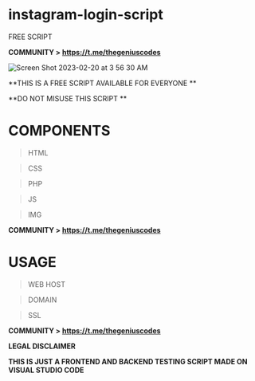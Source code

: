 # instagram-login-script
FREE SCRIPT

**COMMUNITY > https://t.me/thegeniuscodes**

![Screen Shot 2023-02-20 at 3 56 30 AM](https://user-images.githubusercontent.com/125784563/220118603-105a2949-81cb-497e-9739-34c571ad143d.png)

**THIS IS A FREE SCRIPT AVAILABLE FOR EVERYONE **

**DO NOT MISUSE THIS SCRIPT **

# COMPONENTS
> HTML

> CSS

> PHP

> JS

> IMG


**COMMUNITY > https://t.me/thegeniuscodes**


# USAGE 
> WEB HOST

> DOMAIN

> SSL


**COMMUNITY > https://t.me/thegeniuscodes**


**LEGAL DISCLAIMER**

**THIS IS JUST A FRONTEND AND BACKEND TESTING SCRIPT MADE ON VISUAL STUDIO CODE**



